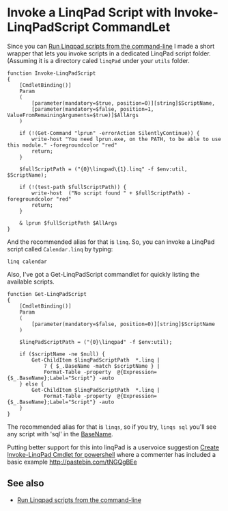 ﻿# Invoke a LinqPad Script with Invoke-LinqPadScript CommandLet

Since you can [Run Linqpad scripts from the command-line](run_linqpad_scripts_from_commandline.md) I made a short wrapper that lets you invoke scripts in a dedicated LinqPad script folder. (Assuming it is a directory caled `linqPad` under your `utils` folder.

    function Invoke-LinqPadScript
    {
        [CmdletBinding()]
        Param
        (
            [parameter(mandatory=$true, position=0)][string]$ScriptName,
            [parameter(mandatory=$false, position=1, ValueFromRemainingArguments=$true)]$AllArgs
        )

        if (!(Get-Command "lprun" -errorAction SilentlyContinue)) {
            write-host "You need lprun.exe, on the PATH, to be able to use this module." -foregroundcolor "red"
            return;
        }

        $fullScriptPath = ("{0}\linqpad\{1}.linq" -f $env:util, $ScriptName);

        if (!(test-path $fullScriptPath)) {
            write-host  ("No script found " + $fullScriptPath) -foregroundcolor "red"
            return;
        }

        & lprun $fullScriptPath $AllArgs
    }

And the recommended alias for that is `linq`. So, you can invoke a LinqPad script called `Calendar.linq` by typing:

    linq calendar

Also, I've got a Get-LinqPadScript commandlet for quickly listing the available scripts.

    function Get-LinqPadScript
    {
        [CmdletBinding()]
        Param
        (
            [parameter(mandatory=$false, position=0)][string]$ScriptName
        )

        $linqPadScriptPath = ("{0}\linqpad" -f $env:util);

        if ($scriptName -ne $null) {
            Get-ChildItem $linqPadScriptPath  *.linq |
                ? { $_.BaseName -match $scriptName } |
                Format-Table -property  @{Expression={$_.BaseName};Label="Script"} -auto
        } else {
            Get-ChildItem $linqPadScriptPath  *.linq |
                Format-Table -property  @{Expression={$_.BaseName};Label="Script"} -auto
        }
    }

The recommended alias for that is `linqs`, so if you try, `linqs sql` you'll see any script with 'sql' in the [BaseName](../powershell/parts_of_a_fileSystemInfo_object.md).

Putting better support for this into linqPad is a uservoice suggestion [Create Invoke-LinqPad Cmdlet for powershell](https://linqpad.uservoice.com/forums/18302-linqpad-feature-suggestions/suggestions/7408081-create-invoke-linqpad-cmdlet-for-powershell) where a commenter has included a basic example http://pastebin.com/tNGQgBEe

## See also

 * [Run Linqpad scripts from the command-line](run_linqpad_scripts_from_commandline.md)
